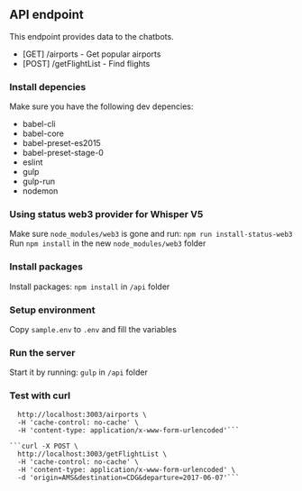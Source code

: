 ## API endpoint
This endpoint provides data to the chatbots.
- [GET] /airports - Get popular airports
- [POST] /getFlightList - Find flights

### Install depencies
Make sure you have the following dev depencies:
- babel-cli
- babel-core
- babel-preset-es2015
- babel-preset-stage-0
- eslint
- gulp
- gulp-run
- nodemon

### Using status web3 provider for Whisper V5
Make sure `node_modules/web3` is gone and run: `npm run install-status-web3`
Run `npm install` in the new `node_modules/web3` folder

### Install packages
Install packages: `npm install` in `/api` folder

### Setup environment
Copy `sample.env` to `.env` and fill the variables

### Run the server
Start it by running: `gulp` in `/api` folder

### Test with curl
```curl -X GET \
  http://localhost:3003/airports \
  -H 'cache-control: no-cache' \
  -H 'content-type: application/x-www-form-urlencoded'```

```curl -X POST \
  http://localhost:3003/getFlightList \
  -H 'cache-control: no-cache' \
  -H 'content-type: application/x-www-form-urlencoded' \
  -d 'origin=AMS&destination=CDG&departure=2017-06-07'```
